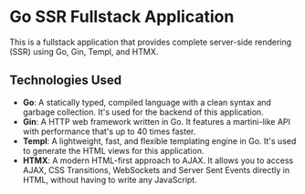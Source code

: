 # Go SSR Fullstack Application

This is a fullstack application that provides complete server-side rendering (SSR) using Go, Gin, Templ, and HTMX.

## Technologies Used

- **Go**: A statically typed, compiled language with a clean syntax and garbage collection. It's used for the backend of this application.
- **Gin**: A HTTP web framework written in Go. It features a martini-like API with performance that's up to 40 times faster.
- **Templ**: A lightweight, fast, and flexible templating engine in Go. It's used to generate the HTML views for this application.
- **HTMX**: A modern HTML-first approach to AJAX. It allows you to access AJAX, CSS Transitions, WebSockets and Server Sent Events directly in HTML, without having to write any JavaScript.

